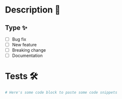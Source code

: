 # Description 📣

<!-- Please include a summary of the change and which issue is fixed. Please also include relevant motivation and context. List any dependencies that are required for this change. -->

## Type ✨

- [ ] Bug fix
- [ ] New feature
- [ ] Breaking change
- [ ] Documentation

# Tests 🛠️

<!-- Please describe the tests that you ran to verify your changes. Provide instructions so we can reproduce. Please also list any relevant details for your test configuration. You may want to add screenshots when relevant and possible -->

```sh
# Here's some code block to paste some code snippets
```
